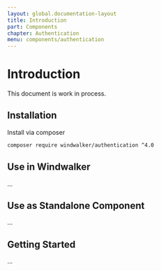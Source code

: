 ```yaml
---
layout: global.documentation-layout
title: Introduction
part: Components
chapter: Authentication
menu: components/authentication
---
```


# Introduction

This document is work in process.

## Installation

Install via composer

```bash
composer require windwalker/authentication ^4.0
```

## Use in Windwalker

...

## Use as Standalone Component

...

## Getting Started

...
